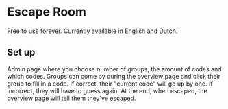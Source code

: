# Escape Room

Free to use forever. Currently available in English and Dutch.

## Set up
Admin page where you choose number of groups, the amount of codes and which codes.
Groups can come by during the overview page and click their group to fill in a code.
If correct, their "current code" will go up by one. If incorrect, they will have to guess again.
At the end, when escaped, the overview page will tell them they've escaped.
